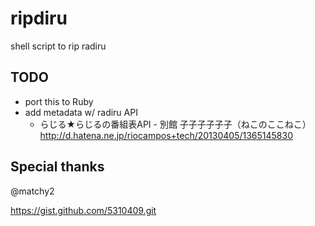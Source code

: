 # ripdiru

shell script to rip radiru

## TODO

- port this to Ruby
- add metadata w/ radiru API
  - らじる★らじるの番組表API - 別館 子子子子子子（ねこのここねこ） http://d.hatena.ne.jp/riocampos+tech/20130405/1365145830

## Special thanks

@matchy2

 https://gist.github.com/5310409.git 
